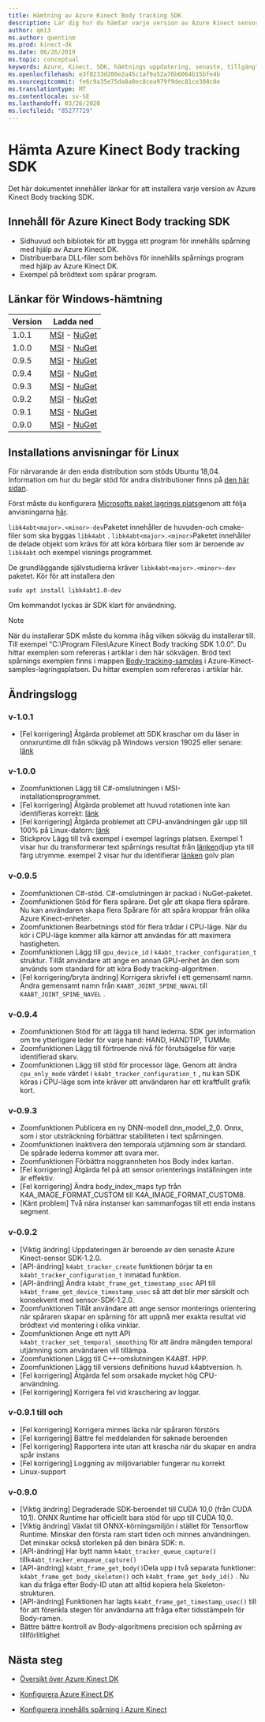 ```yaml
---
title: Hämtning av Azure Kinect Body tracking SDK
description: Lär dig hur du hämtar varje version av Azure Kinect sensor SDK i Windows eller Linux.
author: qm13
ms.author: quentinm
ms.prod: kinect-dk
ms.date: 06/26/2019
ms.topic: conceptual
keywords: Azure, Kinect, SDK, hämtnings uppdatering, senaste, tillgänglig, installation, brödtext, spårning
ms.openlocfilehash: e3f8233d208e2a45c1af9a52a76b6064b15bfe4b
ms.sourcegitcommit: fe6c9a35e75da8a0ec8cea979f9dec81ce308c0e
ms.translationtype: MT
ms.contentlocale: sv-SE
ms.lasthandoff: 03/26/2020
ms.locfileid: "85277729"
---
```

# <a name="download-azure-kinect-body-tracking-sdk"></a>Hämta Azure Kinect Body tracking SDK

Det här dokumentet innehåller länkar för att installera varje version av Azure Kinect Body tracking SDK.

## <a name="azure-kinect-body-tracking-sdk-contents"></a>Innehåll för Azure Kinect Body tracking SDK

- Sidhuvud och bibliotek för att bygga ett program för innehålls spårning med hjälp av Azure Kinect DK.
- Distribuerbara DLL-filer som behövs för innehålls spårnings program med hjälp av Azure Kinect DK.
- Exempel på brödtext som spårar program.

## <a name="windows-download-links"></a>Länkar för Windows-hämtning

Version       | Ladda ned
--------------|----------
1.0.1 | [MSI](https://www.microsoft.com/en-us/download/details.aspx?id=100942) - [NuGet](https://www.nuget.org/packages/Microsoft.Azure.Kinect.BodyTracking/1.0.1)
1.0.0 | [MSI](https://www.microsoft.com/en-us/download/details.aspx?id=100848) - [NuGet](https://www.nuget.org/packages/Microsoft.Azure.Kinect.BodyTracking/1.0.0)
0.9.5 | [MSI](https://www.microsoft.com/en-us/download/details.aspx?id=100636) - [NuGet](https://www.nuget.org/packages/Microsoft.Azure.Kinect.BodyTracking/0.9.5)
0.9.4 | [MSI](https://www.microsoft.com/en-us/download/details.aspx?id=100415) - [NuGet](https://www.nuget.org/packages/Microsoft.Azure.Kinect.BodyTracking/0.9.4)
0.9.3 | [MSI](https://www.microsoft.com/en-us/download/details.aspx?id=100307) - [NuGet](https://www.nuget.org/packages/Microsoft.Azure.Kinect.BodyTracking/0.9.3)
0.9.2 | [MSI](https://www.microsoft.com/en-us/download/details.aspx?id=100128) - [NuGet](https://www.nuget.org/packages/Microsoft.Azure.Kinect.BodyTracking/0.9.2)
0.9.1 | [MSI](https://www.microsoft.com/en-us/download/details.aspx?id=100063) - [NuGet](https://www.nuget.org/packages/Microsoft.Azure.Kinect.BodyTracking/0.9.1)
0.9.0 | [MSI](https://www.microsoft.com/en-us/download/details.aspx?id=58402) - [NuGet](https://www.nuget.org/packages/Microsoft.Azure.Kinect.BodyTracking/0.9.0)

## <a name="linux-installation-instructions"></a>Installations anvisningar för Linux

För närvarande är den enda distribution som stöds Ubuntu 18,04. Information om hur du begär stöd för andra distributioner finns på [den här sidan](https://aka.ms/azurekinectfeedback).

Först måste du konfigurera [Microsofts paket lagrings plats](https://packages.microsoft.com/)genom att följa anvisningarna [här](https://docs.microsoft.com/windows-server/administration/linux-package-repository-for-microsoft-software).

`libk4abt<major>.<minor>-dev`Paketet innehåller de huvuden-och cmake-filer som ska byggas `libk4abt` .
`libk4abt<major>.<minor>`Paketet innehåller de delade objekt som krävs för att köra körbara filer som är beroende av `libk4abt` och exempel visnings programmet.

De grundläggande självstudierna kräver `libk4abt<major>.<minor>-dev` paketet. Kör för att installera den

`sudo apt install libk4abt1.0-dev`

Om kommandot lyckas är SDK klart för användning.

> [!NOTE]
> När du installerar SDK måste du komma ihåg vilken sökväg du installerar till. Till exempel "C:\Program Files\Azure Kinect Body tracking SDK 1.0.0". Du hittar exemplen som refereras i artiklar i den här sökvägen.
> Bröd text spårnings exemplen finns i mappen [Body-tracking-samples](https://github.com/microsoft/Azure-Kinect-Samples/tree/master/body-tracking-samples) i Azure-Kinect-samples-lagringsplatsen. Du hittar exemplen som refereras i artiklar här.

## <a name="change-log"></a>Ändringslogg

### <a name="v101"></a>v-1.0.1
* [Fel korrigering] Åtgärda problemet att SDK kraschar om du läser in onnxruntime.dll från sökväg på Windows version 19025 eller senare: [länk](https://github.com/microsoft/Azure-Kinect-Sensor-SDK/issues/932)

### <a name="v100"></a>v-1.0.0
* Zoomfunktionen Lägg till C#-omslutningen i MSI-installationsprogrammet.
* [Fel korrigering] Åtgärda problemet att huvud rotationen inte kan identifieras korrekt: [länk](https://github.com/microsoft/Azure-Kinect-Sensor-SDK/issues/997)
* [Fel korrigering] Åtgärda problemet att CPU-användningen går upp till 100% på Linux-datorn: [länk](https://github.com/microsoft/Azure-Kinect-Sensor-SDK/issues/1007)
* Stickprov Lägg till två exempel i exempel lagrings platsen. Exempel 1 visar hur du transformerar text spårnings resultat från [länken](https://github.com/microsoft/Azure-Kinect-Samples/tree/master/body-tracking-samples/camera_space_transform_sample)djup yta till färg utrymme. exempel 2 visar hur du identifierar [länken](https://github.com/microsoft/Azure-Kinect-Samples/tree/master/body-tracking-samples/floor_detector_sample) golv plan

### <a name="v095"></a>v-0.9.5
* Zoomfunktionen C#-stöd. C#-omslutningen är packad i NuGet-paketet.
* Zoomfunktionen Stöd för flera spårare. Det går att skapa flera spårare. Nu kan användaren skapa flera Spårare för att spåra kroppar från olika Azure Kinect-enheter.
* Zoomfunktionen Bearbetnings stöd för flera trådar i CPU-läge. När du kör i CPU-läge kommer alla kärnor att användas för att maximera hastigheten.
* Zoomfunktionen Lägg till `gpu_device_id` i `k4abt_tracker_configuration_t` struktur. Tillåt användare att ange en annan GPU-enhet än den som används som standard för att köra Body tracking-algoritmen.
* [Fel korrigering/bryta ändring] Korrigera skrivfel i ett gemensamt namn. Ändra gemensamt namn från `K4ABT_JOINT_SPINE_NAVAL` till `K4ABT_JOINT_SPINE_NAVEL` .

### <a name="v094"></a>v-0.9.4
* Zoomfunktionen Stöd för att lägga till hand lederna. SDK ger information om tre ytterligare leder för varje hand: HAND, HANDTIP, TUMMe.
* Zoomfunktionen Lägg till förtroende nivå för förutsägelse för varje identifierad skarv.
* Zoomfunktionen Lägg till stöd för processor läge. Genom att ändra `cpu_only_mode` värdet i `k4abt_tracker_configuration_t` , nu kan SDK köras i CPU-läge som inte kräver att användaren har ett kraftfullt grafik kort.

### <a name="v093"></a>v-0.9.3
* Zoomfunktionen Publicera en ny DNN-modell dnn_model_2_0. Onnx, som i stor utsträckning förbättrar stabiliteten i text spårningen.
* Zoomfunktionen Inaktivera den temporala utjämning som är standard. De spårade lederna kommer att svara mer.
* Zoomfunktionen Förbättra noggrannheten hos Body index kartan.
* [Fel korrigering] Åtgärda fel på att sensor orienterings inställningen inte är effektiv.
* [Fel korrigering] Ändra body_index_maps typ från K4A_IMAGE_FORMAT_CUSTOM till K4A_IMAGE_FORMAT_CUSTOM8.
* [Känt problem] Två nära instanser kan sammanfogas till ett enda instans segment.

### <a name="v092"></a>v-0.9.2
* [Viktig ändring] Uppdateringen är beroende av den senaste Azure Kinect-sensor SDK-1.2.0.
* [API-ändring] `k4abt_tracker_create` funktionen börjar ta en `k4abt_tracker_configuration_t` inmatad funktion. 
* [API-ändring] Ändra `k4abt_frame_get_timestamp_usec` API till `k4abt_frame_get_device_timestamp_usec` så att det blir mer särskilt och konsekvent med sensor-SDK-1.2.0.
* Zoomfunktionen Tillåt användare att ange sensor monterings orientering när spåraren skapar en spårning för att uppnå mer exakta resultat vid brödtext vid montering i olika vinklar.
* Zoomfunktionen Ange ett nytt API `k4abt_tracker_set_temporal_smoothing` för att ändra mängden temporal utjämning som användaren vill tillämpa.
* Zoomfunktionen Lägg till C++-omslutningen K4ABT. HPP.
* Zoomfunktionen Lägg till versions definitions huvud k4abtversion. h.
* [Fel korrigering] Åtgärda fel som orsakade mycket hög CPU-användning.
* [Fel korrigering] Korrigera fel vid kraschering av loggar.

### <a name="v091"></a>v-0.9.1 till och
* [Fel korrigering] Korrigera minnes läcka när spåraren förstörs
* [Fel korrigering] Bättre fel meddelanden för saknade beroenden
* [Fel korrigering] Rapportera inte utan att krascha när du skapar en andra spår instans
* [Fel korrigering] Loggning av miljövariabler fungerar nu korrekt
* Linux-support

### <a name="v090"></a>v-0.9.0

* [Viktig ändring] Degraderade SDK-beroendet till CUDA 10,0 (från CUDA 10,1). ONNX Runtime har officiellt bara stöd för upp till CUDA 10,0.
* [Viktig ändring] Växlat till ONNX-körningsmiljön i stället för Tensorflow Runtime. Minskar den första ram start tiden och minnes användningen. Det minskar också storleken på den binära SDK: n.
* [API-ändring] Har bytt namn `k4abt_tracker_queue_capture()` till`k4abt_tracker_enqueue_capture()`
* [API-ändring] `k4abt_frame_get_body()`Dela upp i två separata funktioner: `k4abt_frame_get_body_skeleton()` och `k4abt_frame_get_body_id()` . Nu kan du fråga efter Body-ID utan att alltid kopiera hela Skeleton-strukturen.
* [API-ändring] Funktionen har lagts `k4abt_frame_get_timestamp_usec()` till för att förenkla stegen för användarna att fråga efter tidsstämpeln för Body-ramen.
* Bättre bättre kontroll av Body-algoritmens precision och spårning av tillförlitlighet

## <a name="next-steps"></a>Nästa steg

- [Översikt över Azure Kinect DK](about-azure-kinect-dk.md)

- [Konfigurera Azure Kinect DK](set-up-azure-kinect-dk.md)

- [Konfigurera innehålls spårning i Azure Kinect](body-sdk-setup.md)
